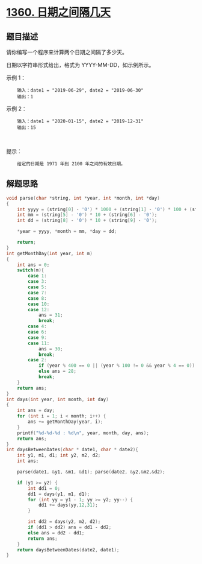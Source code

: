 # [1360. 日期之间隔几天](https://leetcode-cn.com/problems/number-of-days-between-two-dates/)

## 题目描述

请你编写一个程序来计算两个日期之间隔了多少天。

日期以字符串形式给出，格式为 YYYY-MM-DD，如示例所示。


示例 1：

        输入：date1 = "2019-06-29", date2 = "2019-06-30"
        输出：1

示例 2：

        输入：date1 = "2020-01-15", date2 = "2019-12-31"
        输出：15
 

提示：

        给定的日期是 1971 年到 2100 年之间的有效日期。

## 解题思路

```c
void parse(char *string, int *year, int *month, int *day)
{
    int yyyy = (string[0] - '0') * 1000 + (string[1] - '0') * 100 + (string[2] - '0') * 10 + (string[3] - '0');
    int mm = (string[5] - '0') * 10 + (string[6] - '0');
    int dd = (string[8] - '0') * 10 + (string[9] - '0');

    *year = yyyy, *month = mm, *day = dd;

    return;
}
int getMonthDay(int year, int m)
{
    int ans = 0;
    switch(m){
        case 1:
        case 3:
        case 5:
        case 7:
        case 8:
        case 10:
        case 12:
            ans = 31;
            break;
        case 4:
        case 6:
        case 9:
        case 11:
            ans = 30;
            break;
        case 2:
            if (year % 400 == 0 || (year % 100 != 0 && year % 4 == 0)) ans = 29;
            else ans = 28;
            break;
    }
    return ans;
}
int days(int year, int month, int day)
{
    int ans = day;
    for (int i = 1; i < month; i++) {
        ans += getMonthDay(year, i);
    }
    printf("%d-%d-%d : %d\n", year, month, day, ans);
    return ans;
}
int daysBetweenDates(char * date1, char * date2){
    int y1, m1, d1; int y2, m2, d2;
    int ans;

    parse(date1, &y1, &m1, &d1); parse(date2, &y2,&m2,&d2);

    if (y1 >= y2) {
        int dd1 = 0;
        dd1 = days(y1, m1, d1);
        for (int yy = y1 - 1; yy >= y2; yy--) {
            dd1 += days(yy,12,31);
        }

        int dd2 = days(y2, m2, d2);
        if (dd1 > dd2) ans = dd1 - dd2;
        else ans = dd2 - dd1;
        return ans;
    }
    return daysBetweenDates(date2, date1);                                                                                                               
}
```